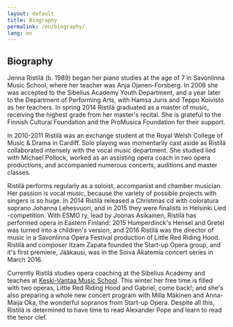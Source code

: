 ```yaml
---
layout: default
title: Biography
permalink: /en/biography/
lang: en
---
```


## Biography

Jenna Ristilä (b. 1989) began her piano studies at the age of 7 in Savonlinna Music School, where her teacher was Anja Ojanen-Forsberg. In 2006 she was accepted to the Sibelius Academy Youth Department, and a year later to the Department of Performing Arts, with Hamsa Juris and Teppo Koivisto as her teachers. In spring 2014 Ristilä graduated as a master of music, receiving the highest grade from her master's recital. She is grateful to the Finnish Cultural Foundation and the ProMusica Foundation for their support.  

In 2010-2011 Ristilä was an exchange student at the Royal Welsh College of Music & Drama in Cardiff. Solo playing was momentarily cast aside as Ristilä collaborated intensely with the vocal music department. She studied lied with Michael Pollock, worked as an assisting opera coach in two opera productions, and accompanied numerous concerts, auditions and master classes.

Ristilä performs regularly as a soloist, accompanist and chamber musician. Her passion is vocal music, because the variety of possible projects with singers is so huge. In 2014 Ristilä released a Christmas cd with coloratura soprano Johanna Lehesvuori, and in 2015 they were finalists in Helsinki Lied -competition. With ESMO ry, lead by Joonas Asikainen, Ristilä has performed opera in Eastern Finland: 2015 Humperdinck's Hensel and Gretel was turned into a children's version, and 2016 Ristilä was the director of music in a Savonlinna Opera Festival production of Little Red Riding Hood. Ristilä and composer Itzam Zapata founded the Start-up Opera group, and it's first premiere, Jääkausi, was in the Soiva Akatemia concert series in March 2016.

Currently Ristilä studies opera coaching at the Sibelius Academy and teaches at [Keski-Vantaa Music School](http://kevamo.com/). This winter her free time is filled with two operas, Little Red Riding Hood and Gabriel, come back!; and she's also preparing a whole new concert program with Milla Mäkinen and Anna-Maija Oka, the wonderful sopranos from Start-up Opera. Despite all this, Ristilä is determined to have time to read Alexander Pope and learn to read the tenor clef.


<br/>
